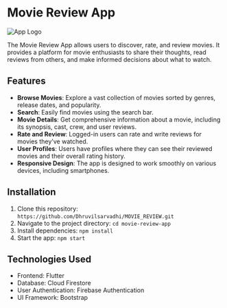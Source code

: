 # Movie Review App

![App Logo](https://github.com/Dhruvilsarvadhi/MOVIE_REVIEW/assets/135802784/bc56a856-04e0-46af-a05d-746218624a35)

The Movie Review App allows users to discover, rate, and review movies. It provides a platform for movie enthusiasts to share their thoughts, read reviews from others, and make informed decisions about what to watch.

## Features

- **Browse Movies**: Explore a vast collection of movies sorted by genres, release dates, and popularity.
- **Search**: Easily find movies using the search bar.
- **Movie Details**: Get comprehensive information about a movie, including its synopsis, cast, crew, and user reviews.
- **Rate and Review**: Logged-in users can rate and write reviews for movies they've watched.
- **User Profiles**: Users have profiles where they can see their reviewed movies and their overall rating history.
- **Responsive Design**: The app is designed to work smoothly on various devices, including smartphones.

## Installation

1. Clone this repository: `https://github.com/Dhruvilsarvadhi/MOVIE_REVIEW.git`
2. Navigate to the project directory: `cd movie-review-app`
3. Install dependencies: `npm install`
4. Start the app: `npm start`

## Technologies Used

- Frontend: Flutter
- Database: Cloud Firestore
- User Authentication: Firebase Authentication
- UI Framework: Bootstrap
